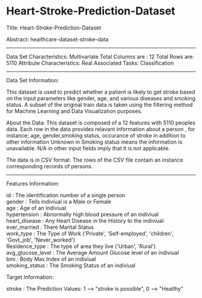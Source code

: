 # Heart-Stroke-Prediction-Dataset

Title: Heart-Stroke-Prediction-Dataset

Abstract: healthcare-dataset-stroke-data

-----------------------------------------------------	

Data Set Characteristics: Multivariate
Total Columns are : 12
Total Rows are: 5110
Attribute Characteristics: Real
Associated Tasks: Classification

-----------------------------------------------------	

Data Set Information:

This dataset is used to predict whether a patient is likely to get stroke based on the input parameters like gender, age, and various diseases and smoking status. A subset of the original train data is taken using the filtering method for Machine Learning and Data Visualization purposes.

About the Data: This dataset is composed of a 12 features with 5110 peoples data. Each row in the data provides relavant information about a person , for instance; age, gender,smoking status, occurance of stroke in addition to other information Unknown in Smoking status means the information is unavailable. N/A in other input fields imply that it is not applicable.

The data is in CSV format. The rows of the CSV file contain an 
instance corresponding records of persons.

-----------------------------------------------------

Features Information:

id                : The identification number of a single person                                                                          
gender            : Tells indiviual is a Male or Female                                                                                  
age               : Age of an indiviual                                                                                                   
hypertension      : Abnormally high blood pressure of an indiviual                                                                        
heart_disease     : Any Heart Disease in the History to the indiviual                                                                     
ever_married      : There Marital Status                                                                                                  
work_type         : The Type of Work ('Private', 'Self-employed', 'children', 'Govt_job', 'Never_worked')                                 
Residence_type    : The type of area they live ('Urban', 'Rural')                                                                         
avg_glucose_level : The Average Amount Glucose level of an indiviual                                                                      
bmi               : Body Max Index of an indiviual                                                                                       
smoking_status    : The Smoking Status of an indiviual                                                                                    

Target Information:                                                                                                                     

stroke            : The Prediction Values: 1 --> "stroke is possible", 0 --> "Healthy"                                                 
